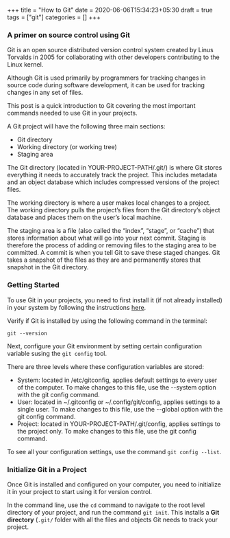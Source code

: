 +++
title = "How to Git"
date = 2020-06-06T15:34:23+05:30
draft = true
tags = ["git"]
categories = []
+++
### A primer on source control using Git

Git is an open source distributed version control system created by Linus Torvalds in 2005 for collaborating with other developers contributing to the Linux kernel.

Although Git is used primarily by programmers for tracking changes in source code during software development, it can be used for tracking changes in any set of files.

This post is a quick introduction to Git covering the most important commands needed to use Git in your projects.

A Git project will have the following three main sections:
- Git directory
- Working directory (or working tree)
- Staging area

The Git directory (located in YOUR-PROJECT-PATH/.git/) is where Git stores everything it needs to accurately track the project. This includes metadata and an object database which includes compressed versions of the project files.

The working directory is where a user makes local changes to a project. The working directory pulls the project’s files from the Git directory’s object database and places them on the user’s local machine.

The staging area is a file (also called the “index”, “stage”, or “cache”) that stores information about what will go into your next commit. Staging is therefore the process of adding or removing files to the staging area to be committed. A commit is when you tell Git to save these staged changes. Git takes a snapshot of the files as they are and permanently stores that snapshot in the Git directory.

### Getting Started

To use Git in your projects, you need to first install it (if not already installed) in your system by following the instructions [here](https://git-scm.com/book/en/v2/Getting-Started-Installing-Git).

Verify if Git is installed by using the following command in the terminal:
```
git --version
```

Next, configure your Git environment by setting certain configuration variable susing the `git config` tool.

There are three levels where these configuration variables are stored:

- System: located in /etc/gitconfig, applies default settings to every user of the computer. To make changes to this file, use the --system option with the git config command.
- User: located in ~/.gitconfig or ~/.config/git/config, applies settings to a single user. To make changes to this file, use the --global option with the git config command.
- Project: located in YOUR-PROJECT-PATH/.git/config, applies settings to the project only. To make changes to this file, use the git config command.

To see all your configuration settings, use the command `git config --list`.

### Initialize Git in a Project

Once Git is installed and configured on your computer, you need to initialize it in your project to start using it for version control.

In the command line, use the `cd` command to navigate to the root level directory of your project, and run the command `git init`. This installs a **Git directory** (`.git/` folder with all the files and objects Git needs to track your project.

